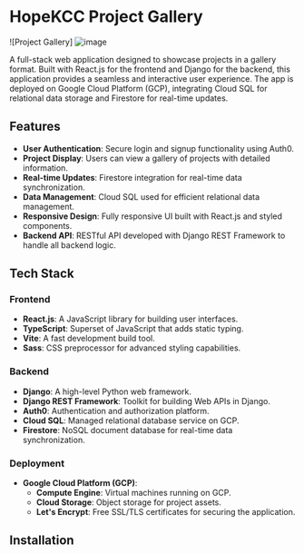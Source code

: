 # HopeKCC Project Gallery

![Project Gallery]
![image](https://github.com/user-attachments/assets/6d78dd25-ac76-4e06-8569-4e29aad95bc4)


A full-stack web application designed to showcase projects in a gallery format. Built with React.js for the frontend and Django for the backend, this application provides a seamless and interactive user experience. The app is deployed on Google Cloud Platform (GCP), integrating Cloud SQL for relational data storage and Firestore for real-time updates.

## Features

- **User Authentication**: Secure login and signup functionality using Auth0.
- **Project Display**: Users can view a gallery of projects with detailed information.
- **Real-time Updates**: Firestore integration for real-time data synchronization.
- **Data Management**: Cloud SQL used for efficient relational data management.
- **Responsive Design**: Fully responsive UI built with React.js and styled components.
- **Backend API**: RESTful API developed with Django REST Framework to handle all backend logic.

## Tech Stack

### Frontend
- **React.js**: A JavaScript library for building user interfaces.
- **TypeScript**: Superset of JavaScript that adds static typing.
- **Vite**: A fast development build tool.
- **Sass**: CSS preprocessor for advanced styling capabilities.

### Backend
- **Django**: A high-level Python web framework.
- **Django REST Framework**: Toolkit for building Web APIs in Django.
- **Auth0**: Authentication and authorization platform.
- **Cloud SQL**: Managed relational database service on GCP.
- **Firestore**: NoSQL document database for real-time data synchronization.

### Deployment
- **Google Cloud Platform (GCP)**: 
  - **Compute Engine**: Virtual machines running on GCP.
  - **Cloud Storage**: Object storage for project assets.
  - **Let's Encrypt**: Free SSL/TLS certificates for securing the application.

## Installation

